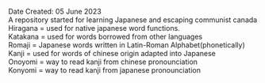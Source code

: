 Date Created: 05 June 2023</br>
A repository started for learning Japanese and escaping communist canada</br>
Hiragana = used for native japanese word functions. </br>
Katakana = used for words borrowed from other languages </br>
Romaji = Japanese words written in Latin-Roman Alphabet(phonetically) </br>
Kanji = used for words of chinese origin adapted into Japanese </br>
  Onoyomi = way to read kanji from chinese pronounciation </br>
  Konyomi = way to read kanji from japanese pronounciation </br>

